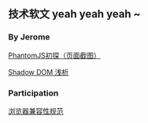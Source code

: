 ## 技术软文 yeah yeah yeah ~

### By Jerome

[PhantomJS初探（页面截图）](https://github.com/lvjinpeng0/blog/issues/1)

[Shadow DOM 浅析](https://github.com/lvjinpeng0/blog/issues/3)


### Participation
[浏览器兼容性规范](https://github.com/lvjinpeng0/blog/issues/1)
